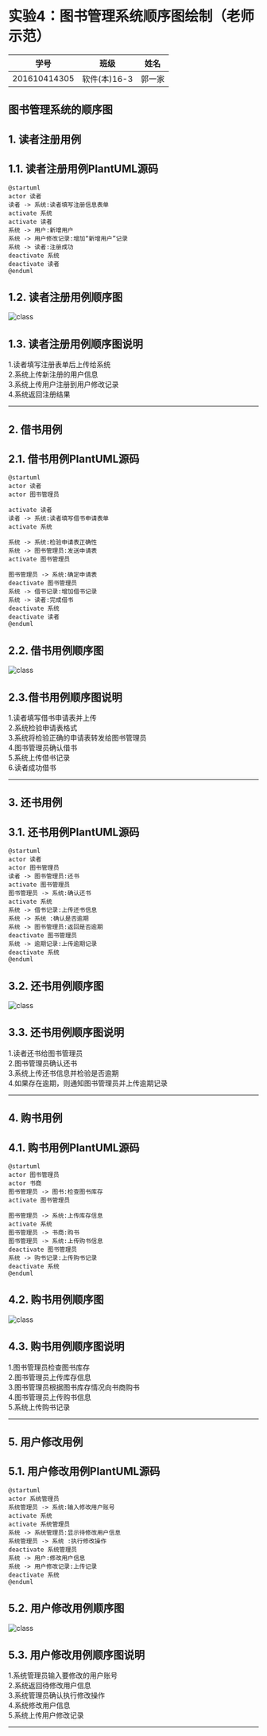 ﻿# 实验4：图书管理系统顺序图绘制（老师示范）
|学号|班级|姓名|
|:-------:|:-------------: | :----------:|
|201610414305|软件(本)16-3|郭一家|
## 图书管理系统的顺序图

## 1. 读者注册用例
## 1.1. 读者注册用例PlantUML源码

``` sequence
@startuml
actor 读者
读者 -> 系统:读者填写注册信息表单
activate 系统
activate 读者
系统 -> 用户:新增用户
系统 -> 用户修改记录:增加“新增用户”记录
系统 -> 读者:注册成功
deactivate 系统
deactivate 读者
@enduml
```

## 1.2. 读者注册用例顺序图
![class](sequence1.png)

## 1.3. 读者注册用例顺序图说明
1.读者填写注册表单后上传给系统  
2.系统上传新注册的用户信息  
3.系统上传用户注册到用户修改记录  
4.系统返回注册结果  

***

## 2. 借书用例
## 2.1. 借书用例PlantUML源码

``` sequence
@startuml
actor 读者
actor 图书管理员

activate 读者
读者 -> 系统:读者填写借书申请表单
activate 系统

系统 -> 系统:检验申请表正确性
系统 -> 图书管理员:发送申请表
activate 图书管理员

图书管理员 -> 系统:确定申请表
deactivate 图书管理员
系统 -> 借书记录:增加借书记录
系统 -> 读者:完成借书
deactivate 系统
deactivate 读者
@enduml
```

## 2.2. 借书用例顺序图
![class](sequence2.png)

## 2.3.借书用例顺序图说明
1.读者填写借书申请表并上传  
2.系统检验申请表格式  
3.系统将检验正确的申请表转发给图书管理员  
4.图书管理员确认借书  
5.系统上传借书记录  
6.读者成功借书  
***

## 3. 还书用例
## 3.1. 还书用例PlantUML源码

``` sequence
@startuml
actor 读者
actor 图书管理员
读者 -> 图书管理员:还书
activate 图书管理员
图书管理员 -> 系统:确认还书
activate 系统
系统 -> 借书记录:上传还书信息
系统 -> 系统 :确认是否逾期
系统 -> 图书管理员:返回是否逾期
deactivate 图书管理员
系统 -> 逾期记录:上传逾期记录
deactivate 系统
@enduml
```

## 3.2. 还书用例顺序图
![class](sequence3.png)

## 3.3. 还书用例顺序图说明
1.读者还书给图书管理员  
2.图书管理员确认还书  
3.系统上传还书信息并检验是否逾期   
4.如果存在逾期，则通知图书管理员并上传逾期记录   
***

## 4. 购书用例
## 4.1. 购书用例PlantUML源码

``` sequence
@startuml
actor 图书管理员
actor 书商
图书管理员 -> 图书:检查图书库存
activate 图书管理员

图书管理员 -> 系统:上传库存信息
activate 系统
图书管理员 -> 书商:购书
图书管理员 -> 系统:上传购书信息
deactivate 图书管理员
系统 -> 购书记录:上传购书记录
deactivate 系统
@enduml
```

## 4.2. 购书用例顺序图
![class](sequence4.png)

## 4.3. 购书用例顺序图说明
1.图书管理员检查图书库存  
2.图书管理员上传库存信息  
3.图书管理员根据图书库存情况向书商购书  
4.图书管理员上传购书信息  
5.系统上传购书记录  

***

## 5. 用户修改用例
## 5.1. 用户修改用例PlantUML源码

``` sequence
@startuml
actor 系统管理员
系统管理员 -> 系统:输入修改用户账号
activate 系统
activate 系统管理员
系统 -> 系统管理员:显示待修改用户信息
系统管理员 -> 系统 :执行修改操作
deactivate 系统管理员
系统 -> 用户:修改用户信息
系统 -> 用户修改记录:上传记录
deactivate 系统
@enduml
```

## 5.2. 用户修改用例顺序图
![class](sequence5.png)

## 5.3. 用户修改用例顺序图说明
1.系统管理员输入要修改的用户账号  
2.系统返回待修改用户信息  
3.系统管理员确认执行修改操作  
4.系统修改用户信息  
5.系统上传用户修改记录  

***